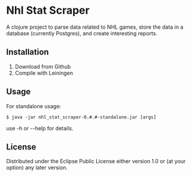 # Nhl Stat Scraper

A clojure project to parse data related to NHL games, store the data in a database (currently Postgres), and create interesting reports.

## Installation

1) Download from Github
2) Compile with Leiningen

## Usage

For standalone usage:

    $ java -jar nhl_stat_scraper-0.#.#-standalone.jar [args]

use -h or --help for details.

## License

Distributed under the Eclipse Public License either version 1.0 or (at
your option) any later version.
